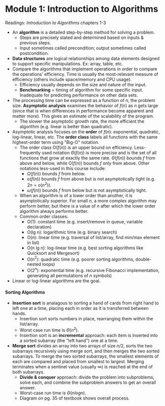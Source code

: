 # Module 1: Introduction to Algorithms

Readings: *Introduction to Algorithms* chapters 1-3

- An **algorithm** is a detailed step-by-step method for solving a problem.
  - Steps are precisely stated and determined based on inputs & previous steps.
  - Input sometimes called precondition; output sometimes called postcondition.
- **Data structures** are logical relationships among data elements designed to support specific manipulations. Ex: array, table, etc.
- Compare the algorithms that implement operations in order to compare the operations' efficiency. Time is usually the most-relevant measure of efficiency (others include space/memory and CPU usage).
  - Efficiency usually depends on the size and nature of the input.
  - **Benchmarking** = timing of algorithm for some specific input. Inadequate for predicting performance on other data sets.
- The processing time can be expressed as a function of $n$, the problem size. **Asymptotic analysis** examines the behavior of $f(n)$ as $n$ gets large (since that is when differences in performance become apparent and matter more). This gives an estimate of the scalability of the program.
  - The slower the asymptotic growth rate, the more efficient the algorithm (e.g. linear is better than quadratic).
- Asymptotic analysis focuses on the **order** of $f(n)$: exponential, quadratic, log-linear, linear, etc. The **order class** labels all functions with the same highest-order term using "Big-O" notation.
  - The order class O($f(n)$) is an upper bound on efficiency. Less-frequently used notation $\Theta(f(n))$ is more precise and is the set of all functions that grow at exactly the same rate. $\Theta(f(n))$ bounds $f$ from above and below, while O$(f(n))$ bounds $f$ only from above. Other notations less-used in this course include:
    - $\Omega(f(n))$ bounds $f$ from below.
    - o($f(n)$) bounds $f$ from above but is not asymptotically tight (e.g. $2n = o(n^2))$.
    - $\omega(f(n))$ bounds $f$ from below but is not asymptotically tight.
  - When an algorithm is of a lower order than another, it is asymptotically superior. For small $n$, a more complex algorithm may perform better, but there is a value of $n$ after which the lower order algorithm always performs better.
  - Common order classes:
    - O(1): constant time (e.g. insert/remove in queue, variable declaration)
    - O(lg n): logarithmic time (e.g. binary search)
    - O(n): linear time (e.g. traversal of list/array, find min/max element in list)
    - O(n lg n): log-linear time (e.g. best sorting algorithms like Quicksort and Mergesort)
    - O(n$^2$): quadratic time (e.g. poorer sorting algorithms, double-nested loops)
    - O(2$^n$): exponential time (e.g. recursive Fibonacci implementation, generating all permutations of $n$ symbols)
- Linear or log-linear algorithms are the goal.

#### Sorting Algorithms

- **Insertion sort** is analagous to sorting a hand of cards from right hand to left one at a time, placing each in order as it is transferred between hands.
  - Insertion sort sorts numbers in place, rearranging them within the list/array.
  - Worst case run time is $\Theta(n^2)$.
  - Insertion sort is an **incremental** approach: each item is inserted into a sorted subarray (the "left hand") one at a time.
- **Merge sort** divides an array into two arrays of size $n/2$, sorts the two subarrays recursively using merge sort, and then merges the two sorted subarrays. To merge the two sorted subarrays, the smallest elements of each are compared and placed from smallest to largest. Merging terminates when a sentinel value (usually $\infty$) is reached at the end of both subarrays.
  - **Divide & conquer** approach: divide the problem into subproblems, solve each, and combine the subproblem answers to get an overall answer.
  - Worst-case run time is $\Theta(n logn)$.
  - Diagram on pg. 35 of textbook shows overall process.